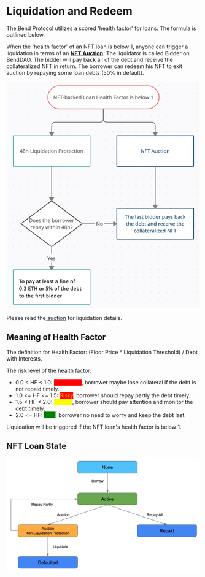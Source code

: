 # Liquidation and Redeem

The Bend Protocol utilizes a scored 'health factor' for loans. The formula is outlined below.

When the 'health factor' of an NFT loan is below 1, anyone can trigger a liquidation in terms of an [**NFT Auction**](auction.md). The liquidator is called Bidder on BendDAO. The bidder will pay back all of the debt and receive the collateralized NFT in return. The borrower can redeem his NFT to exit auction by repaying some loan debts (50% in default).

![](<../.gitbook/assets/image (3).png>)

Please read the[ auction](auction.md) for liquidation details.

## Meaning of Health Factor

The definition for Health Factor: (Floor Price \* Liquidation Threshold) / Debt with Interests.

The risk level of the health factor:

* 0.0 < HF < 1.0: <mark style="color:red;background-color:red;">Dangerous</mark>, borrower maybe lose collateral if the debt is not repaid timely.
* 1.0 <= HF <= 1.5: <mark style="color:orange;background-color:red;">Risky</mark>, borrower should repay partly the debt timely.
* 1.5 < HF < 2.0: <mark style="color:yellow;background-color:yellow;">Careful</mark>, borrower should pay attention and monitor the debt timely.
* 2.0 <= HF: <mark style="color:green;background-color:green;">Safe</mark>, borrower no need to worry and keep the debt last.

Liquidation will be triggered if the NFT loan's health factor is below 1.

## NFT Loan State

![](<../.gitbook/assets/NFT Loan State 0320.jpg>)
